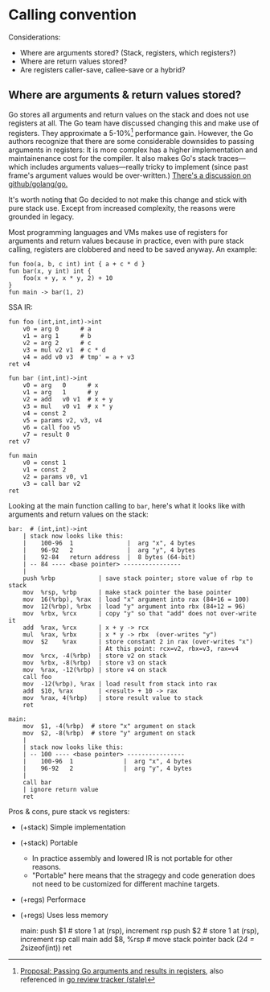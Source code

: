 # Calling convention

Considerations:

- Where are arguments stored? (Stack, registers, which registers?)
- Where are return values stored?
- Are registers caller-save, callee-save or a hybrid?

## Where are arguments & return values stored?

Go stores all arguments and return values on the stack and does not use registers at all.
The Go team have discussed changing this and make use of registers.
They approximate a 5-10%[^1] performance gain.
However, the Go authors recognize that there are some considerable downsides to passing
arguments in registers: It is more complex has a higher implementation and maintainenance cost
for the compiler. It also makes Go's stack traces—which includes arguments values—really
tricky to implement (since past frame's argument values would be over-written.)
[There's a discussion on github/golang/go.](https://github.com/golang/go/issues/18597)

It's worth noting that Go decided to not make this change and stick with pure stack use.
Except from increased complexity, the reasons were grounded in legacy.

Most programming languages and VMs makes use of registers for arguments and return values
because in practice, even with pure stack calling, registers are clobbered and need to be
saved anyway. An example:

	fun foo(a, b, c int) int { a + c * d }
	fun bar(x, y int) int {
		foo(x + y, x * y, 2) + 10
	}
	fun main -> bar(1, 2)

SSA IR:

	fun foo (int,int,int)->int
		v0 = arg 0      # a
		v1 = arg 1      # b
		v2 = arg 2      # c
		v3 = mul v2 v1  # c * d
		v4 = add v0 v3  # tmp' = a + v3
	ret v4

	fun bar (int,int)->int
		v0 = arg   0      # x
		v1 = arg   1      # y
		v2 = add   v0 v1  # x + y
		v3 = mul   v0 v1  # x * y
		v4 = const 2
		v5 = params v2, v3, v4
		v6 = call foo v5
		v7 = result 0
	ret v7

	fun main
		v0 = const 1
		v1 = const 2
		v2 = params v0, v1
		v3 = call bar v2
	ret

Looking at the main function calling to `bar`, here's what it looks like with arguments and
return values on the stack:

	bar:  # (int,int)->int
		| stack now looks like this:
		|    100-96  1               |  arg "x", 4 bytes
		|    96-92   2               |  arg "y", 4 bytes
		|    92-84   return address  |  8 bytes (64-bit)
		| -- 84 ---- <base pointer> ----------------
		|
		push %rbp            | save stack pointer; store value of rbp to stack
		mov  %rsp, %rbp      | make stack pointer the base pointer
		mov  16(%rbp), %rax  | load "x" argument into rax (84+16 = 100)
		mov  12(%rbp), %rbx  | load "y" argument into rbx (84+12 = 96)
		mov  %rbx, %rcx      | copy "y" so that "add" does not over-write it
		add  %rax, %rcx      | x + y -> rcx
		mul  %rax, %rbx      | x * y -> rbx  (over-writes "y")
		mov  $2    %rax      | store constant 2 in rax (over-writes "x")
		                     | At this point: rcx=v2, rbx=v3, rax=v4
		mov  %rcx, -4(%rbp)  | store v2 on stack
		mov  %rbx, -8(%rbp)  | store v3 on stack
		mov  %rax, -12(%rbp) | store v4 on stack
		call foo
		mov  -12(%rbp), %rax | load result from stack into rax
		add  $10, %rax       | <result> + 10 -> rax
		mov  %rax, 4(%rbp)   | store result value to stack
		ret

	main:
		mov  $1, -4(%rbp)  # store "x" argument on stack
		mov  $2, -8(%rbp)  # store "y" argument on stack
		|
		| stack now looks like this:
		| -- 100 ---- <base pointer> ----------------
		|    100-96  1              |  arg "x", 4 bytes
		|    96-92   2              |  arg "y", 4 bytes
		|
		call bar
		| ignore return value
		ret


Pros & cons, pure stack vs registers:
- (+stack) Simple implementation
- (+stack) Portable
	- In practice assembly and lowered IR is not portable for other reasons.
	- "Portable" here means that the stragegy and code generation does not need
	  to be customized for different machine targets.
- (+regs) Performace
- (+regs) Uses less memory

	main:
		push $1  # store 1 at (rsp), increment rsp
		push $2  # store 1 at (rsp), increment rsp
		call main
		add  $8, %rsp  # move stack pointer back (2*4 = 2*sizeof(int))
		ret

[^1]: [Proposal: Passing Go arguments and results in registers](https://gist.github.com/dr2chase/5a1107998024c76de22e122ed836562d), also referenced in [go review tracker (stale)](https://go-review.googlesource.com/c/proposal/+/35054/)
